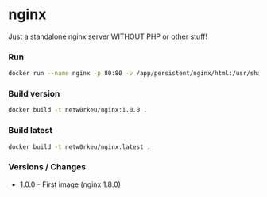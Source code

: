 # nginx

Just a standalone nginx server WITHOUT PHP or other stuff!

### Run

```sh
docker run --name nginx -p 80:80 -v /app/persistent/nginx/html:/usr/share/nginx/html -d netw0rkeu/nginx:1.0.0
```

### Build version

```sh
docker build -t netw0rkeu/nginx:1.0.0 .
```

### Build latest

```sh
docker build -t netw0rkeu/nginx:latest .
```

### Versions / Changes

- 1.0.0 - First image (nginx 1.8.0)
